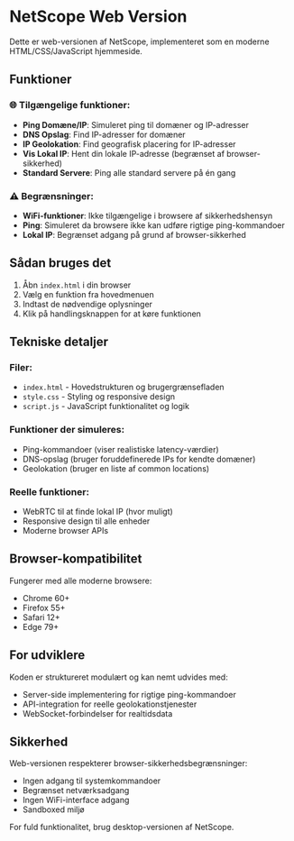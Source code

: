 # NetScope Web Version

Dette er web-versionen af NetScope, implementeret som en moderne HTML/CSS/JavaScript hjemmeside.

## Funktioner

### 🌐 Tilgængelige funktioner:
- **Ping Domæne/IP**: Simuleret ping til domæner og IP-adresser
- **DNS Opslag**: Find IP-adresser for domæner
- **IP Geolokation**: Find geografisk placering for IP-adresser
- **Vis Lokal IP**: Hent din lokale IP-adresse (begrænset af browser-sikkerhed)
- **Standard Servere**: Ping alle standard servere på én gang

### ⚠️ Begrænsninger:
- **WiFi-funktioner**: Ikke tilgængelige i browsere af sikkerhedshensyn
- **Ping**: Simuleret da browsere ikke kan udføre rigtige ping-kommandoer
- **Lokal IP**: Begrænset adgang på grund af browser-sikkerhed

## Sådan bruges det

1. Åbn `index.html` i din browser
2. Vælg en funktion fra hovedmenuen
3. Indtast de nødvendige oplysninger
4. Klik på handlingsknappen for at køre funktionen

## Tekniske detaljer

### Filer:
- `index.html` - Hovedstrukturen og brugergrænsefladen
- `style.css` - Styling og responsive design
- `script.js` - JavaScript funktionalitet og logik

### Funktioner der simuleres:
- Ping-kommandoer (viser realistiske latency-værdier)
- DNS-opslag (bruger foruddefinerede IPs for kendte domæner)
- Geolokation (bruger en liste af common locations)

### Reelle funktioner:
- WebRTC til at finde lokal IP (hvor muligt)
- Responsive design til alle enheder
- Moderne browser APIs

## Browser-kompatibilitet

Fungerer med alle moderne browsere:
- Chrome 60+
- Firefox 55+
- Safari 12+
- Edge 79+

## For udviklere

Koden er struktureret modulært og kan nemt udvides med:
- Server-side implementering for rigtige ping-kommandoer
- API-integration for reelle geolokationstjenester
- WebSocket-forbindelser for realtidsdata

## Sikkerhed

Web-versionen respekterer browser-sikkerhedsbegrænsninger:
- Ingen adgang til systemkommandoer
- Begrænset netværksadgang
- Ingen WiFi-interface adgang
- Sandboxed miljø

For fuld funktionalitet, brug desktop-versionen af NetScope.

